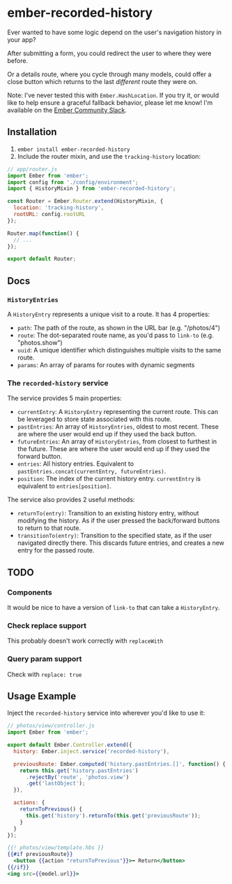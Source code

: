 # ember-recorded-history

Ever wanted to have some logic depend on the user's navigation history
in your app?

After submitting a form, you could redirect the user to where they were
before.

Or a details route, where you cycle through many models, could offer a
close button which returns to the last _different_ route they were on.

Note: I've never tested this with `Ember.HashLocation`. If you try it, or
would like to help ensure a graceful fallback behavior, please let me
know! I'm available on the [Ember Community
Slack](https://emberjs.com/community/).

## Installation

1. `ember install ember-recorded-history`
2. Include the router mixin, and use the `tracking-history` location:
```js
// app/router.js
import Ember from 'ember';
import config from './config/environment';
import { HistoryMixin } from 'ember-recorded-history';

const Router = Ember.Router.extend(HistoryMixin, {
  location: 'tracking-history',
  rootURL: config.rootURL
});

Router.map(function() {
  // ...
});

export default Router;
```

## Docs

### `HistoryEntries`
A `HistoryEntry` represents a unique visit to a route. It has 4 properties:
- `path`: The path of the route, as shown in the URL bar (e.g. "/photos/4")
- `route`: The dot-separated route name, as you'd pass to `link-to` (e.g. "photos.show")
- `uuid`: A unique identifier which distinguishes multiple visits to the same route.
- `params`: An array of params for routes with dynamic segments

### The `recorded-history` service
The service provides 5 main properties:
- `currentEntry`: A `HistoryEntry` representing the current route. This
  can be leveraged to store state associated with this route.
- `pastEntries`: An array of `HistoryEntries`, oldest to most recent.
  These are where the user would end up if they used the back button.
- `futureEntries`: An array of `HistoryEntries`, from closest to
  furthest in the future. These are where the user would end up if they
  used the forward button.
- `entries`: All history entries. Equivalent to
  `pastEntries.concat(currentEntry, futureEntries)`.
- `position`: The index of the current history entry. `currentEntry` is
  equivalent to `entries[position]`.

The service also provides 2 useful methods:
- `returnTo(entry)`: Transition to an existing history entry, without
  modifying the history. As if the user pressed the back/forward buttons
  to return to that route.
- `transitionTo(entry)`: Transition to the specified state, as if the
  user navigated directly there. This discards future entries, and
  creates a new entry for the passed route.

## TODO
### Components
It would be nice to have a version of `link-to` that can take a
`HistoryEntry`.
### Check replace support
This probably doesn't work correctly with `replaceWith`
### Query param support
Check with `replace: true`

## Usage Example

Inject the `recorded-history` service into wherever you'd like to use
it:
```js
// photos/view/controller.js
import Ember from 'ember';

export default Ember.Controller.extend({
  history: Ember.inject.service('recorded-history'),

  previousRoute: Ember.computed('history.pastEntries.[]', function() {
    return this.get('history.pastEntries')
      .rejectBy('route', 'photos.view')
      .get('lastObject');
  }),

  actions: {
    returnToPrevious() {
      this.get('history').returnTo(this.get('previousRoute'));
    }
  }
});
```

```hbs
{{! photos/view/template.hbs }}
{{#if previousRoute}}
  <button {{action "returnToPrevious"}}>⬅︎ Return</button>
{{/if}}
<img src={{model.url}}>
```
